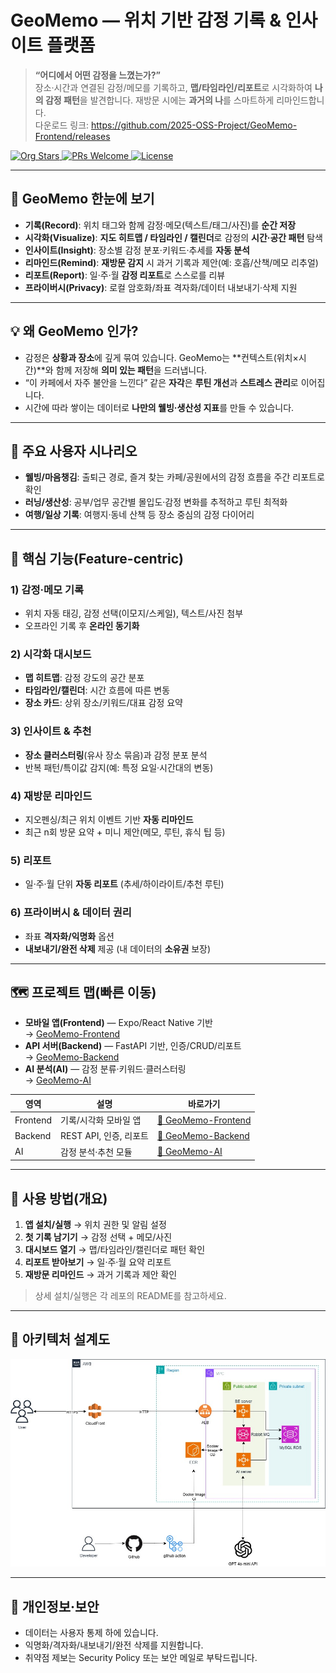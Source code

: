 # GeoMemo — 위치 기반 감정 기록 & 인사이트 플랫폼

> **“어디에서 어떤 감정을 느꼈는가?”**  
> 장소·시간과 연결된 감정/메모를 기록하고, **맵/타임라인/리포트**로 시각화하여 **나의 감정 패턴**을 발견합니다. 재방문 시에는 **과거의 나**를 스마트하게 리마인드합니다.
><br>
> 다운로드 링크: https://github.com/2025-OSS-Project/GeoMemo-Frontend/releases
<p>
  <a href="https://github.com/2025-OSS-Project">
    <img alt="Org Stars" src="https://img.shields.io/badge/Stars-⭐️%20Give%20us%20a%20star!-brightgreen">
  </a>
  <a href="https://github.com/2025-OSS-Project">
    <img alt="PRs Welcome" src="https://img.shields.io/badge/PRs-welcome-blue">
  </a>
  <a href="https://github.com/2025-OSS-Project/.github/blob/main/LICENSE">
    <img alt="License" src="https://img.shields.io/badge/License-Apache--2.0-informational">
  </a>
</p>

---

## 👀 GeoMemo 한눈에 보기

* **기록(Record)**: 위치 태그와 함께 감정·메모(텍스트/태그/사진)를 **순간 저장**
* **시각화(Visualize)**: **지도 히트맵 / 타임라인 / 캘린더**로 감정의 **시간·공간 패턴** 탐색
* **인사이트(Insight)**: 장소별 감정 분포·키워드·추세를 **자동 분석**
* **리마인드(Remind)**: **재방문 감지** 시 과거 기록과 제안(예: 호흡/산책/메모 리추얼)
* **리포트(Report)**: 일·주·월 **감정 리포트**로 스스로를 리뷰
* **프라이버시(Privacy)**: 로컬 암호화/좌표 격자화/데이터 내보내기·삭제 지원

---

## 💡 왜 GeoMemo 인가?

* 감정은 **상황과 장소**에 깊게 묶여 있습니다. GeoMemo는 **컨텍스트(위치×시간)**와 함께 저장해 **의미 있는 패턴**을 드러냅니다.
* “이 카페에서 자주 불안을 느낀다” 같은 **자각**은 **루틴 개선**과 **스트레스 관리**로 이어집니다.
* 시간에 따라 쌓이는 데이터로 **나만의 웰빙·생산성 지표**를 만들 수 있습니다.

---

## 🎯 주요 사용자 시나리오

* **웰빙/마음챙김**: 출퇴근 경로, 즐겨 찾는 카페/공원에서의 감정 흐름을 주간 리포트로 확인
* **러닝/생산성**: 공부/업무 공간별 몰입도·감정 변화를 추적하고 루틴 최적화
* **여행/일상 기록**: 여행지·동네 산책 등 장소 중심의 감정 다이어리

---

## 🔎 핵심 기능(Feature-centric)

### 1) 감정·메모 기록
* 위치 자동 태깅, 감정 선택(이모지/스케일), 텍스트/사진 첨부
* 오프라인 기록 후 **온라인 동기화**

### 2) 시각화 대시보드
* **맵 히트맵**: 감정 강도의 공간 분포
* **타임라인/캘린더**: 시간 흐름에 따른 변동
* **장소 카드**: 상위 장소/키워드/대표 감정 요약

### 3) 인사이트 & 추천
* **장소 클러스터링**(유사 장소 묶음)과 감정 분포 분석
* 반복 패턴/특이값 감지(예: 특정 요일·시간대의 변동)

### 4) 재방문 리마인드
* 지오펜싱/최근 위치 이벤트 기반 **자동 리마인드**
* 최근 n회 방문 요약 + 미니 제안(메모, 루틴, 휴식 팁 등)

### 5) 리포트
* 일·주·월 단위 **자동 리포트** (추세/하이라이트/추천 루틴)

### 6) 프라이버시 & 데이터 권리
* 좌표 **격자화/익명화** 옵션
* **내보내기/완전 삭제** 제공 (내 데이터의 **소유권** 보장)

---

## 🗺️ 프로젝트 맵(빠른 이동)

* **모바일 앱(Frontend)** — Expo/React Native 기반  
  → [GeoMemo-Frontend](https://github.com/2025-OSS-Project/GeoMemo-Frontend)
* **API 서버(Backend)** — FastAPI 기반, 인증/CRUD/리포트  
  → [GeoMemo-Backend](https://github.com/2025-OSS-Project/GeoMemo-Backend)
* **AI 분석(AI)** — 감정 분류·키워드·클러스터링  
  → [GeoMemo-AI](https://github.com/2025-OSS-Project/GeoMemo-AI)

| 영역       | 설명                   | 바로가기 |
|-----------|------------------------|---------|
| Frontend  | 기록/시각화 모바일 앱  | [🔗 GeoMemo-Frontend](https://github.com/2025-OSS-Project/GeoMemo-Frontend) |
| Backend   | REST API, 인증, 리포트 | [🔗 GeoMemo-Backend](https://github.com/2025-OSS-Project/GeoMemo-Backend)  |
| AI        | 감정 분석·추천 모듈    | [🔗 GeoMemo-AI](https://github.com/2025-OSS-Project/GeoMemo-AI)            |

---

## 🧭 사용 방법(개요)

1. **앱 설치/실행** → 위치 권한 및 알림 설정  
2. **첫 기록 남기기** → 감정 선택 + 메모/사진  
3. **대시보드 열기** → 맵/타임라인/캘린더로 패턴 확인  
4. **리포트 받아보기** → 일·주·월 요약 리포트  
5. **재방문 리마인드** → 과거 기록과 제안 확인

> 상세 설치/실행은 각 레포의 README를 참고하세요.
---

## 🤝 아키텍처 설계도

![GeoMemo 아키텍처 다이어그램](./image/2025_OSS.jpg)

---

## 🔐 개인정보·보안

* 데이터는 사용자 통제 하에 있습니다.  
* 익명화/격자화/내보내기/완전 삭제를 지원합니다.  
* 취약점 제보는 Security Policy 또는 보안 메일로 부탁드립니다.
